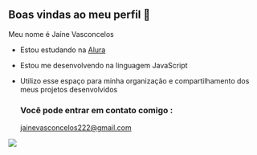 ## Boas vindas ao meu perfil 👋

Meu nome é Jaíne Vasconcelos

- Estou estudando na [Alura](https://www.alura.com.br)
- Estou me desenvolvendo na linguagem JavaScript
- Utilizo esse espaço para minha organização e compartilhamento dos meus projetos desenvolvidos

  ### Você pode entrar em contato comigo :

  jainevasconcelos222@gmail.com

![](  https://media1.tenor.com/m/lnP_tav2DVEAAAAC/love-cute.gif)
